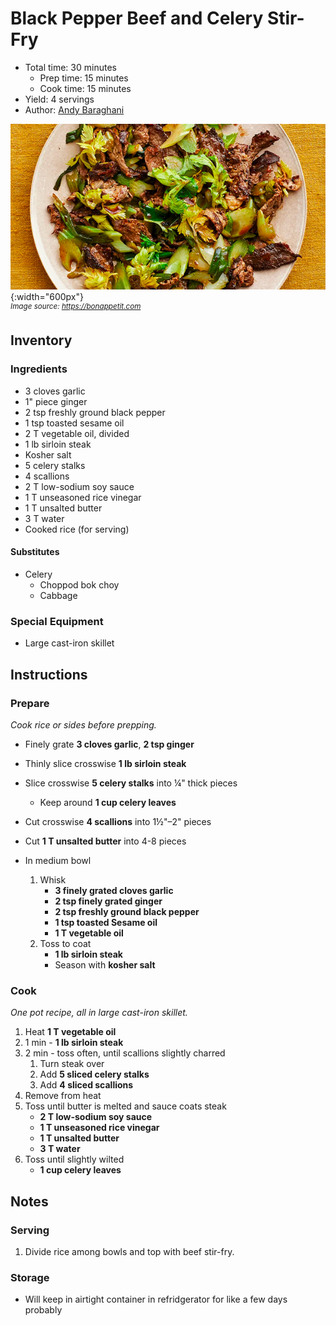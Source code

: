 # Black Pepper Beef and Celery Stir-Fry

- Total time: 30 minutes
    - Prep time: 15 minutes
    - Cook time: 15 minutes
- Yield: 4 servings
- Author: [Andy Baraghani](https://www.bonappetit.com/recipe/black-pepper-beef-and-celery-stir-fry)

![](./hero.jpg){:width="600px"}
<br />
_<sup>Image source: <https://bonappetit.com></sup>_

## Inventory

### Ingredients

- 3 cloves garlic
- 1" piece ginger
- 2 tsp freshly ground black pepper
- 1 tsp toasted sesame oil
- 2 T vegetable oil, divided
- 1 lb sirloin steak
- Kosher salt
- 5 celery stalks
- 4 scallions
- 2 T low-sodium soy sauce
- 1 T unseasoned rice vinegar
- 1 T unsalted butter
- 3 T water
- Cooked rice (for serving)

#### Substitutes

- Celery
    - Choppod bok choy
    - Cabbage

### Special Equipment

- Large cast-iron skillet

## Instructions

### Prepare

_Cook rice or sides before prepping._

- Finely grate **3 cloves garlic**, **2 tsp ginger**
- Thinly slice crosswise **1 lb sirloin steak**
- Slice crosswise **5 celery stalks** into ¼" thick pieces
    - Keep around **1 cup celery leaves**
- Cut crosswise **4 scallions** into 1½"–2" pieces
- Cut **1 T unsalted butter** into 4-8 pieces

- In medium bowl
    1. Whisk
        - **3 finely grated cloves garlic**
        - **2 tsp finely grated ginger**
        - **2 tsp freshly ground black pepper**
        - **1 tsp toasted Sesame oil**
        - **1 T vegetable oil**
    1. Toss to coat
        - **1 lb sirloin steak**
        - Season with **kosher salt**

### Cook

_One pot recipe, all in large cast-iron skillet._

1. Heat **1 T vegetable oil**
1. 1 min - **1 lb sirloin steak**
1. 2 min - toss often, until scallions slightly charred
    1. Turn steak over
    1. Add **5 sliced celery stalks**
    1. Add **4 sliced scallions**
1. Remove from heat
1. Toss until butter is melted and sauce coats steak
    - **2 T low-sodium soy sauce**
    - **1 T unseasoned rice vinegar**
    - **1 T unsalted butter**
    - **3 T water**
1. Toss until slightly wilted
    - **1 cup celery leaves**

## Notes

### Serving

1. Divide rice among bowls and top with beef stir-fry.

### Storage

- Will keep in airtight container in refridgerator for like a few days probably
